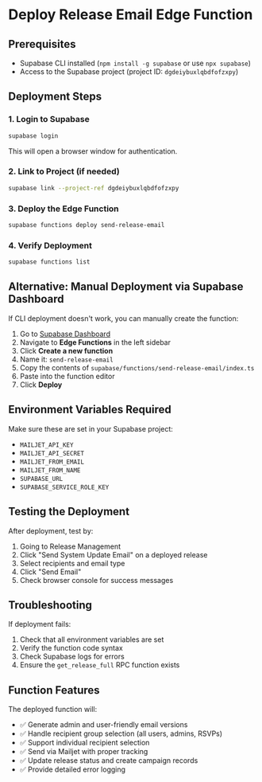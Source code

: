 # Deploy Release Email Edge Function

## Prerequisites
- Supabase CLI installed (`npm install -g supabase` or use `npx supabase`)
- Access to the Supabase project (project ID: `dgdeiybuxlqbdfofzxpy`)

## Deployment Steps

### 1. Login to Supabase
```bash
supabase login
```
This will open a browser window for authentication.

### 2. Link to Project (if needed)
```bash
supabase link --project-ref dgdeiybuxlqbdfofzxpy
```

### 3. Deploy the Edge Function
```bash
supabase functions deploy send-release-email
```

### 4. Verify Deployment
```bash
supabase functions list
```

## Alternative: Manual Deployment via Supabase Dashboard

If CLI deployment doesn't work, you can manually create the function:

1. Go to [Supabase Dashboard](https://supabase.com/dashboard/project/dgdeiybuxlqbdfofzxpy)
2. Navigate to **Edge Functions** in the left sidebar
3. Click **Create a new function**
4. Name it: `send-release-email`
5. Copy the contents of `supabase/functions/send-release-email/index.ts`
6. Paste into the function editor
7. Click **Deploy**

## Environment Variables Required

Make sure these are set in your Supabase project:
- `MAILJET_API_KEY`
- `MAILJET_API_SECRET` 
- `MAILJET_FROM_EMAIL`
- `MAILJET_FROM_NAME`
- `SUPABASE_URL`
- `SUPABASE_SERVICE_ROLE_KEY`

## Testing the Deployment

After deployment, test by:
1. Going to Release Management
2. Click "Send System Update Email" on a deployed release
3. Select recipients and email type
4. Click "Send Email"
5. Check browser console for success messages

## Troubleshooting

If deployment fails:
1. Check that all environment variables are set
2. Verify the function code syntax
3. Check Supabase logs for errors
4. Ensure the `get_release_full` RPC function exists

## Function Features

The deployed function will:
- ✅ Generate admin and user-friendly email versions
- ✅ Handle recipient group selection (all users, admins, RSVPs)
- ✅ Support individual recipient selection
- ✅ Send via Mailjet with proper tracking
- ✅ Update release status and create campaign records
- ✅ Provide detailed error logging
